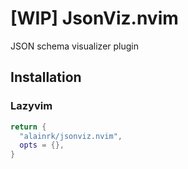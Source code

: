 # [WIP] JsonViz.nvim

JSON schema visualizer plugin

## Installation

### Lazyvim

```lua
return {
  "alainrk/jsonviz.nvim",
  opts = {},
}
```
